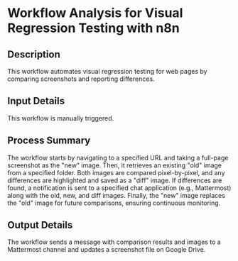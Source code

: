 # Workflow Analysis for Visual Regression Testing with n8n

## Description
This workflow automates visual regression testing for web pages by comparing screenshots and reporting differences.

## Input Details
This workflow is manually triggered.

## Process Summary
The workflow starts by navigating to a specified URL and taking a full-page screenshot as the "new" image. Then, it retrieves an existing "old" image from a specified folder. Both images are compared pixel-by-pixel, and any differences are highlighted and saved as a "diff" image. If differences are found, a notification is sent to a specified chat application (e.g., Mattermost) along with the old, new, and diff images. Finally, the "new" image replaces the "old" image for future comparisons, ensuring continuous monitoring.

## Output Details
The workflow sends a message with comparison results and images to a Mattermost channel and updates a screenshot file on Google Drive.
